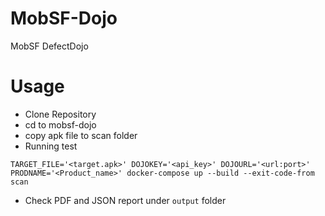 # MobSF-Dojo
MobSF DefectDojo

# Usage
- Clone Repository
- cd to mobsf-dojo 
- copy apk file to scan folder
- Running test
```
TARGET_FILE='<target.apk>' DOJOKEY='<api_key>' DOJOURL='<url:port>'  PRODNAME='<Product_name>' docker-compose up --build --exit-code-from scan
```
- Check PDF and JSON report under `output` folder
